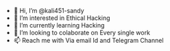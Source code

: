 - 👋 Hi, I’m @kali451-sandy
- 👀 I’m interested in Ethical Hacking
- 🌱 I’m currently learning Hacking
- 💞️ I’m looking to colaborate on Every single work
- 📫 Reach me with Via email Id and Telegram Channel

<!---
kali451-sandy/kali451-sandy is a ✨ special ✨ repository because its `README.md` (this file) appears on your GitHub profile.
You can click the Preview link to take a look at your changes.
--->
